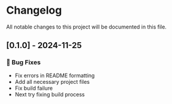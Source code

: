 # Changelog

All notable changes to this project will be documented in this file.

## [0.1.0] - 2024-11-25

### 🐛 Bug Fixes

- Fix errors in README formatting
- Add all necessary project files
- Fix build failure
- Next try fixing build process

<!-- generated by git-cliff -->
